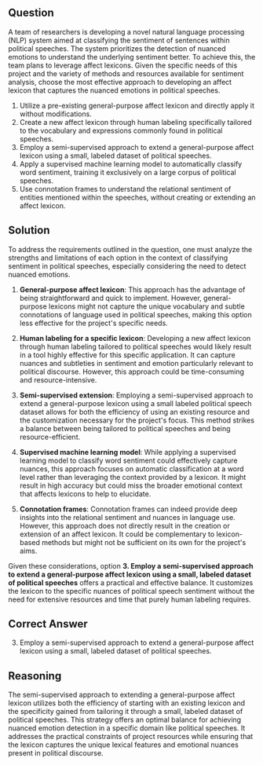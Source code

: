 ## Question
A team of researchers is developing a novel natural language processing (NLP) system aimed at classifying the sentiment of sentences within political speeches. The system prioritizes the detection of nuanced emotions to understand the underlying sentiment better. To achieve this, the team plans to leverage affect lexicons. Given the specific needs of this project and the variety of methods and resources available for sentiment analysis, choose the most effective approach to developing an affect lexicon that captures the nuanced emotions in political speeches.

1. Utilize a pre-existing general-purpose affect lexicon and directly apply it without modifications.
2. Create a new affect lexicon through human labeling specifically tailored to the vocabulary and expressions commonly found in political speeches.
3. Employ a semi-supervised approach to extend a general-purpose affect lexicon using a small, labeled dataset of political speeches.
4. Apply a supervised machine learning model to automatically classify word sentiment, training it exclusively on a large corpus of political speeches.
5. Use connotation frames to understand the relational sentiment of entities mentioned within the speeches, without creating or extending an affect lexicon.

## Solution

To address the requirements outlined in the question, one must analyze the strengths and limitations of each option in the context of classifying sentiment in political speeches, especially considering the need to detect nuanced emotions.

1. **General-purpose affect lexicon**: This approach has the advantage of being straightforward and quick to implement. However, general-purpose lexicons might not capture the unique vocabulary and subtle connotations of language used in political speeches, making this option less effective for the project's specific needs.

2. **Human labeling for a specific lexicon**: Developing a new affect lexicon through human labeling tailored to political speeches would likely result in a tool highly effective for this specific application. It can capture nuances and subtleties in sentiment and emotion particularly relevant to political discourse. However, this approach could be time-consuming and resource-intensive.

3. **Semi-supervised extension**: Employing a semi-supervised approach to extend a general-purpose lexicon using a small labeled political speech dataset allows for both the efficiency of using an existing resource and the customization necessary for the project's focus. This method strikes a balance between being tailored to political speeches and being resource-efficient.

4. **Supervised machine learning model**: While applying a supervised learning model to classify word sentiment could effectively capture nuances, this approach focuses on automatic classification at a word level rather than leveraging the context provided by a lexicon. It might result in high accuracy but could miss the broader emotional context that affects lexicons to help to elucidate.

5. **Connotation frames**: Connotation frames can indeed provide deep insights into the relational sentiment and nuances in language use. However, this approach does not directly result in the creation or extension of an affect lexicon. It could be complementary to lexicon-based methods but might not be sufficient on its own for the project's aims.

Given these considerations, option **3. Employ a semi-supervised approach to extend a general-purpose affect lexicon using a small, labeled dataset of political speeches** offers a practical and effective balance. It customizes the lexicon to the specific nuances of political speech sentiment without the need for extensive resources and time that purely human labeling requires.

## Correct Answer

3. Employ a semi-supervised approach to extend a general-purpose affect lexicon using a small, labeled dataset of political speeches.

## Reasoning

The semi-supervised approach to extending a general-purpose affect lexicon utilizes both the efficiency of starting with an existing lexicon and the specificity gained from tailoring it through a small, labeled dataset of political speeches. This strategy offers an optimal balance for achieving nuanced emotion detection in a specific domain like political speeches. It addresses the practical constraints of project resources while ensuring that the lexicon captures the unique lexical features and emotional nuances present in political discourse.